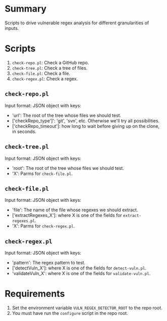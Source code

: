 # Summary

Scripts to drive vulnerable regex analysis for different granularities of inputs.

# Scripts

1. `check-repo.pl`: Check a GitHub repo.
2. `check-tree.pl`: Check a tree of files.
3. `check-file.pl`: Check a file.
4. `check-regex.pl`: Check a regex.

## `check-repo.pl`

Input format: JSON object with keys:
- 'url': The root of the tree whose files we should test.
- \['checkRepo\_type'\]': 'git', 'svn', etc. Otherwise we'll try all possibilities.
- \['checkRepo\_timeout'\]: how long to wait before giving up on the clone, in seconds.

## `check-tree.pl`

Input format: JSON object with keys:
- 'root': The root of the tree whose files we should test.
- 'X': Parms for `check-file.pl`.

## `check-file.pl`

Input format: JSON object with keys:
- 'file': The name of the file whose regexes we should extract.
- \['extractRegexes\_X'\]: where X is one of the fields for `extract-regexes.pl`.
- 'X': Parms for `check-regex.pl`.

## `check-regex.pl`

Input format: JSON object with keys:
- 'pattern': The regex pattern to test.
- \['detectVuln\_X'\]: where X is one of the fields for `detect-vuln.pl`.
- 'validateVuln\_X': where X is one of the fields for `validate-vuln.pl`.


# Requirements

1. Set the environment variable `VULN_REGEX_DETECTOR_ROOT` to the repo root.
2. You must have run the `configure` script in the repo root.
